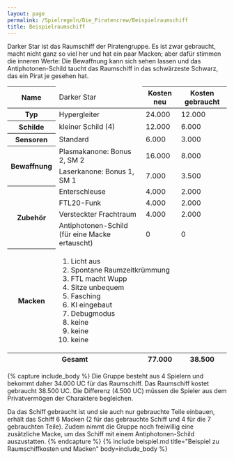 ```yaml
---
layout: page
permalink: /Spielregeln/Die_Piratencrew/Beispielraumschiff
title: Beispielraumschiff
---
```


Darker Star ist das Raumschiff der Piratengruppe. Es ist zwar gebraucht, macht nicht ganz so viel her und hat ein paar Macken; aber dafür stimmen die inneren Werte: Die Bewaffnung kann sich sehen lassen und das Antiphotonen-Schild taucht das Raumschiff in das schwärzeste Schwarz, das ein Pirat je gesehen hat.

<table>
  <thead>
    <tr><th>Name</th><td>Darker Star</td><th>Kosten neu</th><th>Kosten gebraucht</th></tr>
  </thead>
  <tbody>
    <tr><th>Typ</th><td>Hypergleiter</td><td>24.000</td><td>12.000</td></tr>
    <tr><th>Schilde</th><td>kleiner Schild (4)</td><td>12.000</td><td>6.000</td></tr>
    <tr><th>Sensoren</th><td>Standard</td><td>6.000</td><td>3.000</td></tr>
    <tr><th rowspan="2">Bewaffnung</th><td>Plasmakanone: Bonus 2, SM 2</td><td>16.000</td><td>8.000</td></tr>
    <tr><td>Laserkanone: Bonus 1, SM 1</td><td>7.000</td><td>3.500</td></tr>
    <tr><th rowspan="4">Zubehör</th><td>Enterschleuse</td><td>4.000</td><td>2.000</td></tr>
    <tr><td>FTL20-Funk</td><td>4.000</td><td>2.000</td></tr>
    <tr><td>Versteckter Frachtraum</td><td>4.000</td><td>2.000</td></tr>
    <tr><td>Antiphotonen-Schild (für eine Macke ertauscht)</td><td>0</td><td>0</td></tr>
    <tr><th>Macken</th>
      <td colspan="3">
        <ol>
          <li>Licht aus</li>
          <li>Spontane Raumzeitkrümmung</li>
          <li>FTL macht Wupp</li>
          <li>Sitze unbequem</li>
          <li>Fasching</li>
          <li>KI eingebaut</li>
          <li>Debugmodus</li>
          <li>keine</li>
          <li>keine</li>
          <li>keine</li>
        </ol>
      </td>
    </tr>
  </tbody>
  <tfoot>
    <tr><th colspan="2">Gesamt</th><th>77.000</th><th>38.500</th></tr>
  </tfoot>
</table>

{% capture include_body %}
Die Gruppe besteht aus 4 Spielern und bekommt daher 34.000 UC für das Raumschiff. Das Raumschiff kostet gebraucht 38.500 UC. Die Differenz (4.500 UC) müssen die Spieler aus dem Privatvermögen der Charaktere begleichen.

Da das Schiff gebraucht ist und sie auch nur gebrauchte Teile einbauen, erhält das Schiff 6 Macken (2 für das gebrauchte Schiff und 4 für die 7 gebrauchten Teile). Zudem nimmt die Gruppe noch freiwillig eine zusätzliche Macke, um das Schiff mit einem Antiphotonen-Schild auszustatten.
{% endcapture %}
{% include beispiel.md title="Beispiel zu Raumschiffkosten und Macken" body=include_body %}
